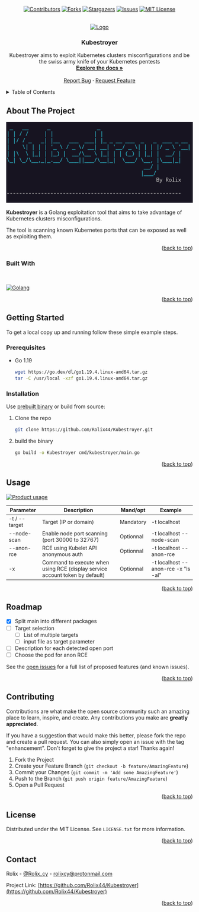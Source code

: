 <!-- Improved compatibility of back to top link: See: https://github.com/othneildrew/Best-README-Template/pull/73 -->
<a name="readme-top"></a>
<!--
*** Thanks for checking out the Best-README-Template. If you have a suggestion
*** that would make this better, please fork the repo and create a pull request
*** or simply open an issue with the tag "enhancement".
*** Don't forget to give the project a star!
*** Thanks again! Now go create something AMAZING! :D
-->



<!-- PROJECT SHIELDS -->
<!--
*** I'm using markdown "reference style" links for readability.
*** Reference links are enclosed in brackets [ ] instead of parentheses ( ).
*** See the bottom of this document for the declaration of the reference variables
*** for contributors-url, forks-url, etc. This is an optional, concise syntax you may use.
*** https://www.markdownguide.org/basic-syntax/#reference-style-links
-->
<div align="center">

  [![Contributors][contributors-shield]][contributors-url]
  [![Forks][forks-shield]][forks-url]
  [![Stargazers][stars-shield]][stars-url]
  [![Issues][issues-shield]][issues-url]
  [![MIT License][license-shield]][license-url]

</div>



<!-- PROJECT LOGO -->
<br />
<div align="center">
  <a href="https://github.com/Rolix44/Kubestroyer">
    <img src=".github/logo.png" alt="Logo" width="80" height="80">
  </a>

<h3 align="center">Kubestroyer</h3>

  <p align="center">
    Kubestroyer aims to exploit Kubernetes clusters misconfigurations and be the swiss army knife of your Kubernetes pentests
    <br />
    <a href="https://github.com/Rolix44/Kubestroyer"><strong>Explore the docs »</strong></a>
    <br />
    <br />
    <a href="https://github.com/Rolix44/Kubestroyer/issues">Report Bug</a>
    ·
    <a href="https://github.com/Rolix44/Kubestroyer/issues">Request Feature</a>
  </p>
</div>



<!-- TABLE OF CONTENTS -->
<details>
  <summary>Table of Contents</summary>
  <ol>
    <li>
      <a href="#about-the-project">About The Project</a>
      <ul>
        <li><a href="#built-with">Built With</a></li>
      </ul>
    </li>
    <li>
      <a href="#getting-started">Getting Started</a>
      <ul>
        <li><a href="#prerequisites">Prerequisites</a></li>
        <li><a href="#installation">Installation</a></li>
      </ul>
    </li>
    <li><a href="#usage">Usage</a></li>
    <li><a href="#roadmap">Roadmap</a></li>
    <li><a href="#contributing">Contributing</a></li>
    <li><a href="#license">License</a></li>
    <li><a href="#contact">Contact</a></li>
  </ol>
</details>



<!-- ABOUT THE PROJECT -->
## About The Project

[![Product Name Screen Shot][product-screenshot]]()

**Kubestroyer** is a Golang exploitation tool that aims to take advantage of Kubernetes clusters misconfigurations.

The tool is scanning known Kubernetes ports that can be exposed as well as exploiting them.


<p align="right">(<a href="#readme-top">back to top</a>)</p>



### Built With
<br>

[![Golang][Golang]][Golang-url]

<p align="right">(<a href="#readme-top">back to top</a>)</p>



<!-- GETTING STARTED -->
## Getting Started

To get a local copy up and running follow these simple example steps.

### Prerequisites

* Go 1.19
  ```sh
  wget https://go.dev/dl/go1.19.4.linux-amd64.tar.gz
  tar -C /usr/local -xzf go1.19.4.linux-amd64.tar.gz
  ```

### Installation
Use [prebuilt binary](https://github.com/Rolix44/Kubestroyer/releases) or build from source:

1. Clone the repo
   ```sh
   git clone https://github.com/Rolix44/Kubestroyer.git
   ```
2. build the binary
   ```sh
   go build -o Kubestroyer cmd/kubestroyer/main.go 
   ```

<p align="right">(<a href="#readme-top">back to top</a>)</p>



<!-- USAGE EXAMPLES -->
## Usage
[![Product usage][usage-gif]]()

|  Parameter | Description | Mand/opt  | Example  | 
|---|---|---|---|
|  -t / --target | Target (IP or domain)  |  Mandatory | -t localhost  |
| --node-scan  | Enable node port scanning (port 30000 to 32767)  |  Optionnal | -t localhost --node-scan  |
| --anon-rce  | RCE using Kubelet API anonymous auth  | Optionnal  | -t localhost --anon-rce  |
|  -x  |  Command to execute when using RCE (display service account token by default) | Optionnal  | -t localhost --anon-rce -x "ls -al"  |


<p align="right">(<a href="#readme-top">back to top</a>)</p>



<!-- ROADMAP -->
## Roadmap

- [x] Split main into different packages
- [ ] Target selection
    - [ ] List of multiple targets
    - [ ] input file as target parameter
- [ ] Description for each detected open port
- [ ] Choose the pod for anon RCE 

See the [open issues](https://github.com/Rolix44/Kubestroyer/issues) for a full list of proposed features (and known issues).

<p align="right">(<a href="#readme-top">back to top</a>)</p>



<!-- CONTRIBUTING -->
## Contributing

Contributions are what make the open source community such an amazing place to learn, inspire, and create. Any contributions you make are **greatly appreciated**.

If you have a suggestion that would make this better, please fork the repo and create a pull request. You can also simply open an issue with the tag "enhancement".
Don't forget to give the project a star! Thanks again!

1. Fork the Project
2. Create your Feature Branch (`git checkout -b feature/AmazingFeature`)
3. Commit your Changes (`git commit -m 'Add some AmazingFeature'`)
4. Push to the Branch (`git push origin feature/AmazingFeature`)
5. Open a Pull Request

<p align="right">(<a href="#readme-top">back to top</a>)</p>



<!-- LICENSE -->
## License

Distributed under the MIT License. See `LICENSE.txt` for more information.

<p align="right">(<a href="#readme-top">back to top</a>)</p>



<!-- CONTACT -->
## Contact

Rolix - [@Rolix_cy](https://twitter.com/Rolix_cy) - rolixcy@protonmail.com

Project Link: [https://github.com/Rolix44/Kubestroyer](https://github.com/Rolix44/Kubestroyer)

<p align="right">(<a href="#readme-top">back to top</a>)</p>




<!-- MARKDOWN LINKS & IMAGES -->
<!-- https://www.markdownguide.org/basic-syntax/#reference-style-links -->
[contributors-shield]: https://img.shields.io/github/contributors/Rolix44/Kubestroyer.svg?style=for-the-badge
[contributors-url]: https://github.com/Rolix44/Kubestroyer/graphs/contributors
[forks-shield]: https://img.shields.io/github/forks/Rolix44/Kubestroyer.svg?style=for-the-badge
[forks-url]: https://github.com/Rolix44/Kubestroyer/network/members
[stars-shield]: https://img.shields.io/github/stars/Rolix44/Kubestroyer.svg?style=for-the-badge
[stars-url]: https://github.com/Rolix44/Kubestroyer/stargazers
[issues-shield]: https://img.shields.io/github/issues/Rolix44/Kubestroyer.svg?style=for-the-badge
[issues-url]: https://github.com/Rolix44/Kubestroyer/issues
[license-shield]: https://img.shields.io/github/license/Rolix44/Kubestroyer.svg?style=for-the-badge
[license-url]: https://github.com/Rolix44/Kubestroyer/blob/master/LICENSE.txt
[linkedin-shield]: https://img.shields.io/badge/-LinkedIn-black.svg?style=for-the-badge&logo=linkedin&colorB=555
[Golang]: https://img.shields.io/badge/Golang-0769AD?style=for-the-badge&logo=Go&logoColor=white
[Golang-url]: https://go.dev/
[product-screenshot]: .github/project-name.png
[release]: https://github.com/Rolix44/Kubestroyer/releases/new
[usage-gif]: .github/kubestroyer-usage.gif